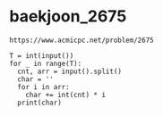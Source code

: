 # baekjoon_2675



```
https://www.acmicpc.net/problem/2675
```



```
T = int(input())
for _ in range(T):
  cnt, arr = input().split()
  char = ''
  for i in arr:
    char += int(cnt) * i
  print(char)
```

